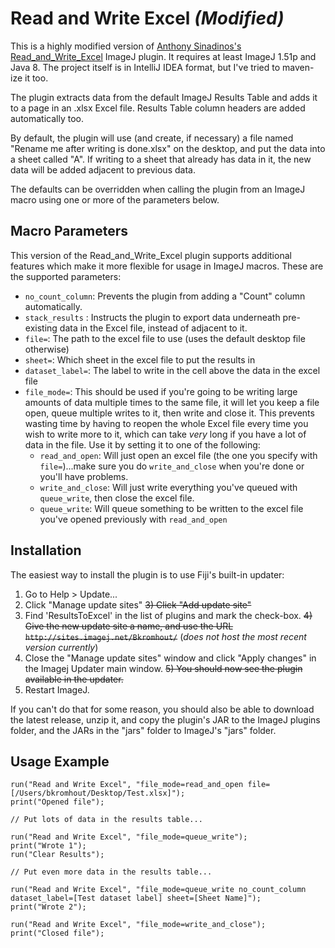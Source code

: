 # Read and Write Excel *(Modified)*
This is a highly modified version of [Anthony Sinadinos's Read_and_Write_Excel](http://imagej.net/User:ResultsToExcel) ImageJ plugin. It requires at least ImageJ 1.51p and Java 8. The project itself is in IntelliJ IDEA format, but I've tried to maven-ize it too.

The plugin extracts data from the default ImageJ Results Table and adds it to a page in an .xlsx Excel file. Results Table column headers are added automatically too.

By default, the plugin will use (and create, if necessary) a file named "Rename me after writing is done.xlsx" on the desktop, and put the data into a sheet called "A". If writing to a sheet that already has data in it, the new data will be added adjacent to previous data. 

The defaults can be overridden when calling the plugin from an ImageJ macro using one or more of the parameters below.

## Macro Parameters
This version of the Read_and_Write_Excel plugin supports additional features which make it more flexible for usage in ImageJ macros. These are the supported parameters:
* `no_count_column`: Prevents the plugin from adding a "Count" column automatically.
* `stack_results` : Instructs the plugin to export data underneath pre-existing data in the Excel file, instead of adjacent to it.
* `file=`: The path to the excel file to use (uses the default desktop file otherwise)
* `sheet=`: Which sheet in the excel file to put the results in
* `dataset_label=`: The label to write in the cell above the data in the excel file
* `file_mode=`: This should be used if you're going to be writing large amounts of data multiple times to the same file, it will let you keep a file open, queue multiple writes to it, then write and close it. This prevents wasting time by having to reopen the whole Excel file every time you wish to write more to it, which can take *very* long if you have a lot of data in the file. Use it by setting it to one of the following:
    * `read_and_open`: Will just open an excel file (the one you specify with `file=`)...make sure you do `write_and_close` when you're done or you'll have problems.
    * `write_and_close`: Will just write everything you've queued with `queue_write`, then close the excel file.
    * `queue_write`: Will queue something to be written to the excel file you've opened previously with `read_and_open`

## Installation
The easiest way to install the plugin is to use Fiji's built-in updater:
1) Go to Help > Update...
2) Click "Manage update sites"
~~3) Click "Add update site"~~
3) Find 'ResultsToExcel' in the list of plugins and mark the check-box.
~~4) Give the new update site a name, and use the URL `http://sites.imagej.net/Bkromhout/`~~ (*does not host the most recent version currently*)
4) Close the "Manage update sites" window and click "Apply changes" in the Imagej Updater main window.
~~5) You should now see the plugin available in the updater.~~
5) Restart ImageJ.

If you can't do that for some reason, you should also be able to download the latest release, unzip it, and copy the plugin's JAR to the ImageJ plugins folder, and the JARs in the "jars" folder to ImageJ's "jars" folder.

## Usage Example
```
run("Read and Write Excel", "file_mode=read_and_open file=[/Users/bkromhout/Desktop/Test.xlsx]");
print("Opened file");

// Put lots of data in the results table...

run("Read and Write Excel", "file_mode=queue_write");
print("Wrote 1");
run("Clear Results");

// Put even more data in the results table...

run("Read and Write Excel", "file_mode=queue_write no_count_column dataset_label=[Test dataset label] sheet=[Sheet Name]");
print("Wrote 2");

run("Read and Write Excel", "file_mode=write_and_close");
print("Closed file");
```
